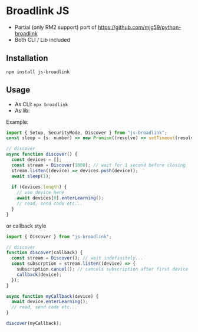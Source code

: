Broadlink JS
============

- Partial (only RM2 support) port of
  <https://github.com/mjg59/python-broadlink>
- Both CLI / Lib included

## Installation

`npm install js-broadlink`


## Usage

- As CLI: `npx broadlink`
- As lib:

Example:

```javascript
import { Setup, SecurityMode, Discover } from "js-broadlink";
const sleep = (s: number) => new Promise((resolve) => setTimeout(resolve, s * 1000));

// discover
async function discover() {
  const devices = [];
  const stream = Discover(1000); // wait for 1 second before closing
  stream.listen((device) => devices.push(device));
  await sleep(1);
  
  if (devices.length) {
    // use device here
    await devices[0].enterLearning();
    // read, send code etc...
  }
}
```

or callback style


```javascript
import { Discover } from "js-broadlink";

// discover
function discover(callback) {
  const stream = Discover(); // wait indefinitely...
  const subscrption = stream.listen((device) => {
    subscription.cancel(); // cancels subscription after first device
    callback(device);
  });
}

async function myCallback(device) {
  await device.enterLearning();
  // read, send code etc...
}

discover(myCallback);
```
